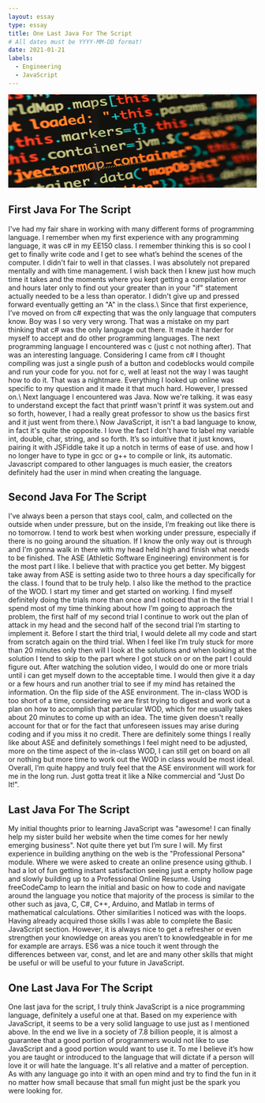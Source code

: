 ```yaml
---
layout: essay
type: essay
title: One Last Java For The Script
# All dates must be YYYY-MM-DD format!
date: 2021-01-21
labels:
  - Engineering
  - JavaScript
---
```


<img class="ui xlarge image" src="../images/IntroJavaEssay.png" width="1000">


## First Java For The Script

  I've had my fair share in working with many different forms of programming language. I remember when my first experience with any programming language, it was c# in my EE150 class. I remember thinking this is so cool I get to finally write code and I get to see what’s behind the scenes of the computer. I didn't fair to well in that classes. I was absolutely not prepared mentally and with time management. I wish back then I knew just how much time it takes and the moments where you kept getting a compilation error and hours later only to find out your greater than in your "if" statement actually needed to be a less than operator. I didn't give up and pressed forward eventually getting an "A" in the class.\ 
  Since that first experience, I’ve moved on from c# expecting that was the only language that computers know. Boy was I so very very wrong. That was a mistake on my part thinking that c# was the only language out there. It made it harder for myself to accept and do other programming languages. The next programming language I encountered was c (just c not nothing after). That was an interesting language. Considering I came from c# I thought compiling was just a single push of a button and codeblocks would compile and run your code for you. not for c, well at least not the way I was taught how to do it. That was a nightmare. Everything I looked up online was specific to my question and it made it that much hard. However, I pressed on.\ 
  Next language I encountered was Java. Now we're talking. it was easy to understand except the fact that printf wasn't printf it was system.out and so forth, however, I had a really great professor to show us the basics first and it just went from there.\ 
  Now JavaScript, it isn't a bad language to know, in fact it's quite the opposite. I love the fact I don't have to label my variable int, double, char, string, and so forth. It’s so intuitive that it just knows, pairing it with JSFiddle take it up a notch in terms of ease of use. and how I no longer have to type in gcc or g++ to compile or link, its automatic. Javascript compared to other languages is much easier, the creators definitely had the user in mind when creating the language.

  
## Second Java For The Script

  I've always been a person that stays cool, calm, and collected on the outside when under pressure, but on the inside, I’m freaking out like there is no tomorrow. I tend to work best when working under pressure, especially if there is no going around the situation. If I know the only way out is through and I'm gonna walk in there with my head held high and finish what needs to be finished. The ASE (Athletic Software Engineering) environment is for the most part I like. I believe that with practice you get better. My biggest take away from ASE is setting aside two to three hours a day specifically for the class. I found that to be truly help. I also like the method to the practice of the WOD. I start my timer and get started on working. I find myself definitely doing the trials more than once and I noticed that in the first trial I spend most of my time thinking about how I’m going to approach the problem, the first half of my second trial I continue to work out the plan of attack in my head and the second half of the second trial I’m starting to implement it. Before I start the third trial, I would delete all my code and start from scratch again on the third trial. When I feel like I’m truly stuck for more than 20 minutes only then will I look at the solutions and when looking at the solution I tend to skip to the part where I got stuck on or on the part I could figure out. After watching the solution video, I would do one or more trials until i can get myself down to the acceptable time. I would then give it a day or a few hours and run another trial to see if my mind has retained the information. 
 	On the flip side of the ASE environment. The in-class WOD is too short of a time, considering we are first trying to digest and work out a plan on how to accomplish that particular WOD, which for me usually takes about 20 minutes to come up with an idea. The time given doesn't really account for that or for the fact that unforeseen issues may arise during coding and if you miss it no credit. There are definitely some things I really like about ASE and definitely somethings I feel might need to be adjusted, more on the time aspect of the in-class WOD, I can still get on board on all or nothing but more time to work out the WOD in class would be most ideal.
 	Overall, I’m quite happy and truly feel that the ASE environment will work for me in the long run. Just gotta treat it like a Nike commercial and "Just Do It!".


## Last Java For The Script
 
  My initial thoughts prior to learning JavaScript was "awesome! I can finally help my sister build her website when the time comes for her newly emerging business". Not quite there yet but I’m sure I will. My first experience in building anything on the web is the "Professional Persona" module. Where we were asked to create an online presence using github. I had a lot of fun getting instant satisfaction seeing just a empty hollow page and slowly building up to a Professional Online Resume. Using freeCodeCamp to learn the initial and basic on how to code and navigate around the language you notice that majority of the process is similar to the other such as java, C, C#, C++, Arduino, and Matlab in terms of mathematical calculations.
 	Other similarities I noticed was with the loops. Having already acquired those skills I was able to complete the Basic JavaScript section. However, it is always nice to get a refresher or even strengthen your knowledge on areas you aren’t to knowledgeable in for me for example are arrays.
 	ES6 was a nice touch it went through the differences between var, const, and let are and many other skills that might be useful or will be useful to your future in JavaScript.


## One Last Java For The Script

  One last java for the script, I truly think JavaScript is a nice programming language, definitely a useful one at that. Based on my experience with JavaScript, it seems to be a very solid language to use just as I mentioned above. 
  In the end we live in a society of 7.8 billion people, it is almost a guarantee that a good portion of programmers would not like to use JavaScript and a good portion would want to use it. To me I believe it’s how you are taught or introduced to the language that will dictate if a person will love it or will hate the language. It's all relative and a matter of perception. As with any language go into it with an open mind and try to find the fun in it no matter how small because that small fun might just be the spark you were looking for.
